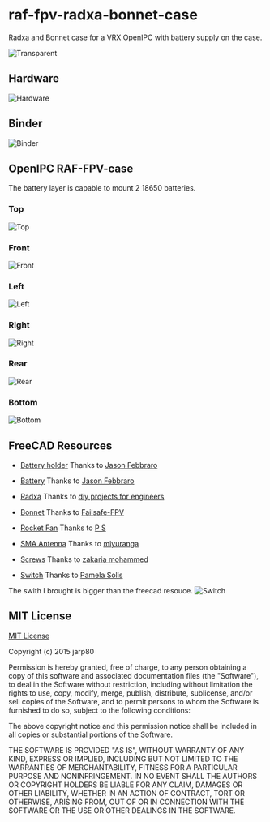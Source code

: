 # raf-fpv-radxa-bonnet-case
Radxa and Bonnet case for a VRX OpenIPC with battery supply on the case.

![Transparent](./resources/transparent.png "Transparent")


## Hardware 

![Hardware](./resources/hardware.png "Hardware")

## Binder 

![Binder](./resources/binder.png "Binder")

## OpenIPC RAF-FPV-case

The battery layer is capable to mount 2 18650 batteries.

### Top 

![Top](./resources/top.png "Top")

### Front 

![Front](./resources/front.png "Front")

### Left

![Left](./resources/left.png "Left")

### Right

![Right](./resources/right.png "Right")

### Rear

![Rear](./resources/rear.png "Rear")

### Bottom

![Bottom](./resources/bottom.png "Bottom")



## FreeCAD Resources

- [Battery holder](https://grabcad.com/library/foriot-1865o-battery-holder-li-ion-battery-1) Thanks to [Jason Febbraro](https://grabcad.com/jason.febbraro-1)

- [Battery](https://grabcad.com/library/sony-murata-vtc5a-18650-2600mah-25a-battery-1) Thanks to [Jason Febbraro](https://grabcad.com/jason.febbraro-1)
 
 
- [Radxa](https://grabcad.com/library/radxa-zero-3w-1) Thanks to [diy projects for engineers]( https://grabcad.com/diy.projects.for.engineers-1)

- [Bonnet](https://www.youtube.com/redirect?event=video_description&redir_token=QUFFLUhqbElNaklDa3BsdmFlX29aRjN5LWhuZGxKc1dNd3xBQ3Jtc0ttbXMxNTdvT3RRQWQ3SGpGUnB0V2Q0c0J2RUwza0M1UThocTRPQUJha1laNVpnZXB2WGppMnVzcGE3a2UzaEFsdzhZcU40eW4tNmxld2R4VDJjN295MVdiWkF5M0pBSnhiVTJTVHhRdVdnRTBVQlg0UQ&q=https%3A%2F%2Fdrive.google.com%2Fuc%3Fexport%3Ddownload%26id%3D1c0SsYQouC9CZ24Pc78TkuwzHtq7nHqme&v=clJ_RMedGbA) Thanks to [Failsafe-FPV](https://www.youtube.com/@Failsafe-FPV)

- [Rocket Fan](https://grabcad.com/library/rocket-rc-fan-30mm-1) Thanks to [P S](https://grabcad.com/p.s-262)

- [SMA Antenna](https://grabcad.com/library/sma-antenna-connector-2) Thanks to [miyuranga](https://grabcad.com/miyuranga-1)

- [Screws](https://grabcad.com/library/metric-screws-from-m2-x-2-5-to-m2-x-20-1) Thanks to [zakaria mohammed](https://grabcad.com/zakaria.mohammed-5)

- [Switch](https://grabcad.com/library/mini-on-off-rocker-switch-2-pins-1) Thanks to [Pamela Solis](https://grabcad.com/pennel.patrice-1)

The swith I brought is bigger than the freecad resouce. 
![Switch](./resources/switchOnOff.png "Switch")

## MIT License 

[MIT License](https://choosealicense.com/licenses/mit/)

Copyright (c) 2015 jarp80

Permission is hereby granted, free of charge, to any person obtaining a copy
of this software and associated documentation files (the "Software"), to deal
in the Software without restriction, including without limitation the rights
to use, copy, modify, merge, publish, distribute, sublicense, and/or sell
copies of the Software, and to permit persons to whom the Software is
furnished to do so, subject to the following conditions:

The above copyright notice and this permission notice shall be included in all
copies or substantial portions of the Software.

THE SOFTWARE IS PROVIDED "AS IS", WITHOUT WARRANTY OF ANY KIND, EXPRESS OR
IMPLIED, INCLUDING BUT NOT LIMITED TO THE WARRANTIES OF MERCHANTABILITY,
FITNESS FOR A PARTICULAR PURPOSE AND NONINFRINGEMENT. IN NO EVENT SHALL THE
AUTHORS OR COPYRIGHT HOLDERS BE LIABLE FOR ANY CLAIM, DAMAGES OR OTHER
LIABILITY, WHETHER IN AN ACTION OF CONTRACT, TORT OR OTHERWISE, ARISING FROM,
OUT OF OR IN CONNECTION WITH THE SOFTWARE OR THE USE OR OTHER DEALINGS IN THE
SOFTWARE.